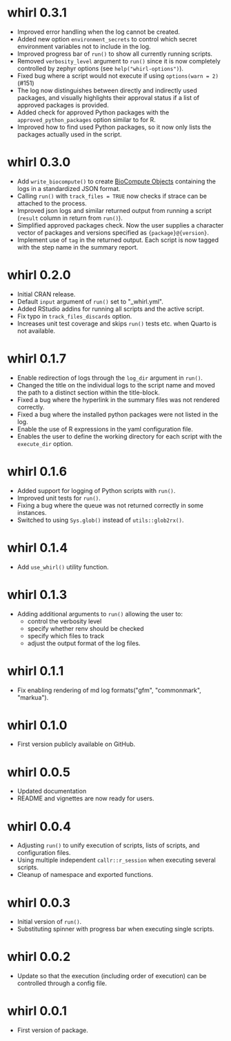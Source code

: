 # whirl 0.3.1

* Improved error handling when the log cannot be created.
* Added new option `environment_secrets` to control which secret environment variables not to include in the log.
* Improved progress bar of `run()` to show all currently running scripts.
* Removed `verbosity_level` argument to `run()` since it is now completely controlled by zephyr options (see `help("whirl-options")`).
* Fixed bug where a script would not execute if using `options(warn = 2)` (#151)
* The log now distinguishes between directly and indirectly used packages, and visually highlights their approval status if a list of approved packages is provided.
* Added check for approved Python packages with the `approved_python_packages` option similar to for R.
* Improved how to find used Python packages, so it now only lists the packages actually used in the script.

# whirl 0.3.0

* Add `write_biocompute()` to create [BioCompute Objects](https://www.biocomputeobject.org/) containing the logs in a standardized JSON format.
* Calling `run()` with `track_files = TRUE` now checks if strace can be attached to the process.
* Improved json logs and similar returned output from running a script (`result` column in return from `run()`).
* Simplified approved packages check. Now the user supplies a character vector of packages and versions specified as `{package}@{version}`.
* Implement use of `tag` in the returned output. Each script is now tagged with the step name in the summary report.

# whirl 0.2.0

* Initial CRAN release.
* Default `input` argument of `run()` set to "_whirl.yml".
* Added RStudio addins for running all scripts and the active script.
* Fix typo in `track_files_discards` option.
* Increases unit test coverage and skips `run()` tests etc. when Quarto is not available.

# whirl 0.1.7
* Enable redirection of logs through the `log_dir` argument in `run()`.
* Changed the title on the individual logs to the script name and moved the path to a distinct section within the title-block.
* Fixed a bug where the hyperlink in the summary files was not rendered correctly.
* Fixed a bug where the installed python packages were not listed in the log.
* Enable the use of R expressions in the yaml configuration file.
* Enables the user to define the working directory for each script with the `execute_dir` option.

# whirl 0.1.6
* Added support for logging of Python scripts with `run()`.
* Improved unit tests for `run()`.
* Fixing a bug where the queue was not returned correctly in some instances.
* Switched to using `Sys.glob()` instead of `utils::glob2rx()`.

# whirl 0.1.4
* Add `use_whirl()` utility function.

# whirl 0.1.3
* Adding additional arguments to `run()` allowing the user to:
  - control the verbosity level
  - specify whether renv should be checked
  - specify which files to track
  - adjust the output format of the log files.

# whirl 0.1.1
* Fix enabling rendering of md log formats("gfm", "commonmark", "markua").

# whirl 0.1.0
* First version publicly available on GitHub.

# whirl 0.0.5
* Updated documentation
* README and vignettes are now ready for users.

# whirl 0.0.4
* Adjusting `run()` to unify execution of scripts, lists of scripts, and configuration files.
* Using multiple independent `callr::r_session` when executing several scripts.
* Cleanup of namespace and exported functions.

# whirl 0.0.3
* Initial version of `run()`.
* Substituting spinner with progress bar when executing single scripts.

# whirl 0.0.2
* Update so that the execution (including order of execution) can be controlled through a config file.

# whirl 0.0.1
* First version of package.
